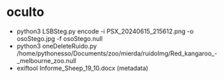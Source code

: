 # oculto

- python3 LSBSteg.py encode -i PSX_20240615_215612.png -o osoStego.jpg  -f osoStego.null
- python3 oneDeleteRuido.py /home/pythonesso/Documents/zoo/mierda/ruidoImg/Red_kangaroo_-_melbourne_zoo.null 
-  exiftool Informe_Sheep_19_10.docx (metadata)